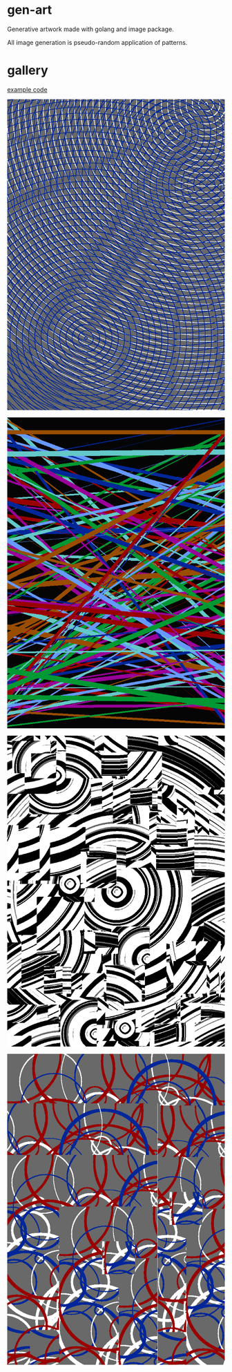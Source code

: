 # gen-art
Generative artwork made with golang and image package.

All image generation is pseudo-random application of patterns. 


# gallery

[example code](./cmd/main.go) 

![inf-pattern](./gallery/inf-pattern.png)

![lines](./gallery/lines.png)

![circles](./gallery/circles.png)

![rings](./gallery/rings.png)



